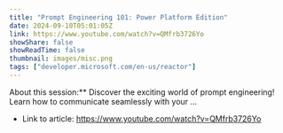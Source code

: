 ```yaml
---
title: "Prompt Engineering 101: Power Platform Edition"
date: 2024-09-10T05:01:05Z
link: https://www.youtube.com/watch?v=QMfrb3726Yo
showShare: false
showReadTime: false
thumbnail: images/misc.png
tags: ["developer.microsoft.com/en-us/reactor"]
---
```

About this session:** Discover the exciting world of prompt engineering! Learn how to communicate seamlessly with your ...

- Link to article: https://www.youtube.com/watch?v=QMfrb3726Yo